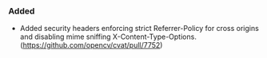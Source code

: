 ### Added

- Added security headers enforcing strict Referrer-Policy for cross origins and disabling mime sniffing X-Content-Type-Options.
  (<https://github.com/opencv/cvat/pull/7752>)
